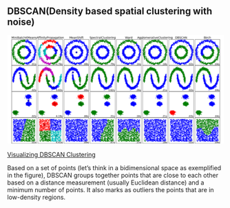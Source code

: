## DBSCAN\(Density based spatial clustering with noise\)

![](/assets/dbscan.png)

[Visualizing DBSCAN Clustering](https://www.naftaliharris.com/blog/visualizing-dbscan-clustering/)

Based on a set of points \(let’s think in a bidimensional space as exemplified in the figure\), DBSCAN groups together points that are close to each other based on a distance measurement \(usually Euclidean distance\) and a minimum number of points. It also marks as outliers the points that are in low-density regions.

